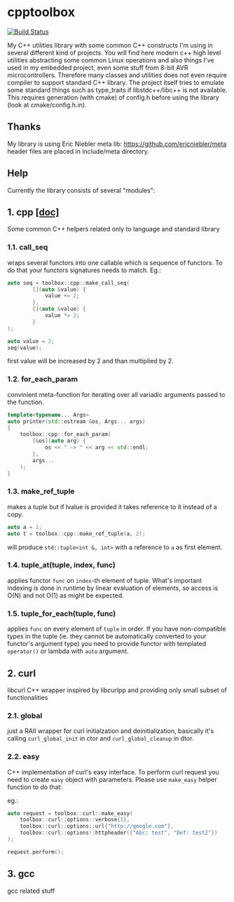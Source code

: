 # cpptoolbox

[![Build Status](https://travis-ci.org/lukaszgemborowski/cpptoolbox.svg?branch=master)](https://travis-ci.org/lukaszgemborowski/cpptoolbox)

My C++ utilities library with some common C++ constructs I'm using in several different kind of projects. You will find here modern c++ high level utilities abstracting some common Linux operations and also things I've used in my embedded project, even some stuff from 8-bit AVR microcontrollers. Therefore many classes and utilities does not even require compiler to support standard C++ library. The project itself tries to emulate some standard things such as type_traits if libstdc++/libc++ is not available. This requires generation (with cmake) of config.h before using the library (look at cmake/config.h.in).

## Thanks
My library is using Eric Niebler meta lib: https://github.com/ericniebler/meta header files are placed in include/meta directory.

## Help
Currently the library consists of several "modules":

## 1. cpp [[doc]](doc/toolbox/cpp/cpp.md)
Some common C++ helpers related only to language and standard library

### 1.1. call_seq
wraps several functors into one callable which is sequence of functors. To do that your functors signatures needs to match. Eg.:

```cpp
auto seq = toolbox::cpp::make_call_seq(
		[](auto &value) {
			value += 2;
		},
		[](auto &value) {
			value *= 2;
		}
);

auto value = 2;
seq(value);
```
first value will be increased by 2 and than multiplied by 2.

### 1.2. for_each_param
convinient meta-function for iterating over all variadic arguments passed to the function.

```cpp
template<typename... Args>
auto printer(std::ostream &os, Args... args)
{
	toolbox::cpp::for_each_param(
		[&os](auto arg) {
			os << " -> " << arg << std::endl;
		},
		args...
	);
}
```

### 1.3. make_ref_tuple
makes a tuple but if lvalue is provided it takes reference to it instead of a copy.

```cpp
auto a = 1;
auto t = toolbox::cpp::make_ref_tuple(a, 2);
```

will produce `std::tuple<int &, int>` with a reference to `a` as first element.

### 1.4. tuple_at(tuple, index, func)
applies functor `func` on `index`-th element of tuple. What's important indexing is done in runtime by linear evaluation of elements, so access is O(N) and not O(1) as might be expected.

### 1.5. tuple_for_each(tuple, func)
applies `func` on every element of `tuple` in order. If you have non-compatible types in the tuple (ie. they cannot be automatically converted to your functor's argument type) you need to provide functor with templated `operator()` or lambda with `auto` argument.

## 2. curl
libcurl C++ wrapper inspired by libcurlpp and providing only small subset of functionalities

### 2.1. global
just a RAII wrapper for curl initialzation and deinitialization, basically it's calling `curl_global_init` in ctor and `curl_global_cleanup` in dtor.

### 2.2. easy
C++ implementation of curl's easy interface. To perform curl request you need to create `easy` object
with parameters. Please use `make_easy` helper function to do that:

eg.:
```cpp
auto request = toolbox::curl::make_easy(
	toolbox::curl::options::verbose{1},
	toolbox::curl::options::url{"http://google.com"},
	toolbox::curl::options::httpheader({"Abc: test", "Def: test2"})
);

request.perform();
```

## 3. gcc
gcc related stuff
